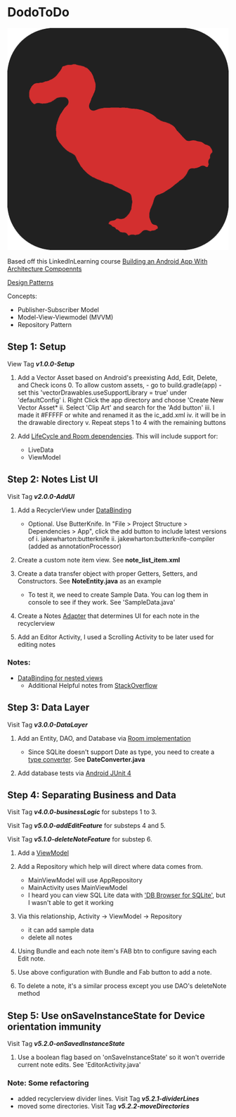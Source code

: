 # DodoToDo

![Dodo To-Do Image](resources/graphics/dodo_todo_logo.png)

Based off this LinkedInLearning course [Building an Android App With Architecture Compoennts](https://www.linkedin.com/learning/building-an-android-app-with-architecture-components/)

[Design Patterns](https://www.quora.com/What-are-some-common-design-patterns-in-Android-development)

Concepts:
- Publisher-Subscriber Model
- Model-View-Viewmodel (MVVM)
- Repository Pattern

## Step 1: Setup

View Tag ***v1.0.0-Setup***

1. Add a Vector Asset based on Android's preexisting Add, Edit, Delete, and Check icons 0. To allow custom assets, - go to build.gradle(app) - set this 'vectorDrawables.useSupportLibrary = true' under 'defaultConfig'
    i. Right Click the app directory and choose 'Create New Vector Asset*
    ii. Select 'Clip Art' and search for the 'Add button'
    iii. I made it #FFFFF or white and renamed it as the ic_add.xml
    iv. it will be in the drawable directory
    v. Repeat steps 1 to 4 with the remaining buttons

2. Add [LifeCycle and Room dependencies](https://developer.android.com/topic/libraries/architecture/adding-components). This will include support for:
    - LiveData
    - ViewModel

## Step 2: Notes List UI

Visit Tag ***v2.0.0-AddUI***

1. Add a RecyclerView under [DataBinding](https://developer.android.com/topic/libraries/data-binding)

    - Optional. Use ButterKnife. In "File > Project Structure > Dependencies > App", click the add button to include latest versions of
        i. jakewharton:butterknife
        ii. jakewharton:butterknife-compiler (added as annotationProcessor)

2. Create a custom note item view. See **note_list_item.xml**

3. Create a data transfer object with proper Getters, Setters, and Constructors. See **NoteEntity.java** as an example

    - To test it, we need to create Sample Data. You can log them in console to see if they work. See 'SampleData.java'

4. Create a Notes [Adapter](https://developer.android.com/reference/android/support/v7/widget/RecyclerView.Adapter) that determines UI for each note in the recyclerview

5. Add an Editor Activity, I used a Scrolling Activity to be later used for editing notes

### Notes:
- [DataBinding for nested views](https://medium.com/androiddevelopers/android-data-binding-that-include-thing-1c8791dd6038#.lmx38b8gs)
    - Additional Helpful notes from [StackOverflow](https://stackoverflow.com/questions/34636934/android-data-binding-setsupportactionbar)

## Step 3: Data Layer

Visit Tag ***v3.0.0-DataLayer***

1. Add an Entity, DAO, and Database via [Room implementation](https://developer.android.com/reference/androidx/room/package-summary)

    - Since SQLite doesn't support Date as type, you need to create a [type converter](https://developer.android.com/reference/androidx/room/TypeConverters). See **DateConverter.java**

2. Add database tests via [Android JUnit 4](https://developer.android.com/training/testing/junit-runner)

## Step 4: Separating Business and Data

Visit Tag ***v4.0.0-businessLogic*** for substeps 1 to 3.

Visit Tag ***v5.0.0-addEditFeature*** for substeps 4 and 5.

Visit Tag ***v5.1.0-deleteNoteFeature*** for substep 6.

1. Add a [ViewModel](https://developer.android.com/topic/libraries/architecture/viewmodel)

2. Add a Repository which help will direct where data comes from.
    - MainViewModel will use AppRepository
    - MainActivity uses MainViewModel
    - I heard you can view  SQL Lite data with ['DB Browser for SQLite'](https://sqlitebrowser.org/), but I wasn't able to get it working

3. Via this relationship, Activity -> ViewModel -> Repository
    - it can add sample data
    - delete all notes

4. Using Bundle and each note item's FAB btn to configure saving each Edit note.

5. Use above configuration with Bundle and Fab button to add a note.

6. To delete a note, it's a similar process except you use DAO's deleteNote method

## Step 5: Use onSaveInstanceState for Device orientation immunity

Visit Tag ***v5.2.0-onSavedInstanceState***

1. Use a boolean flag based on 'onSaveInstanceState' so it won't override current note edits. See 'EditorActivity.java'

### Note: Some refactoring
- added recyclerview divider lines. Visit Tag ***v5.2.1-dividerLines***
- moved some directories. Visit Tag ***v5.2.2-moveDirectories***